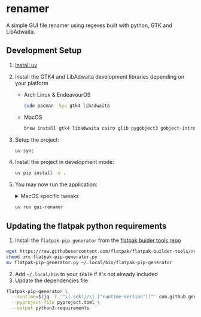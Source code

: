 # renamer

A simple GUI file renamer using regexes built with python, GTK and LibAdwaita.


## Development Setup

1. [Install uv](https://docs.astral.sh/uv/getting-started/installation/)

2. Install the GTK4 and LibAdwaita development libraries depending on your platform

    - Arch Linux & EndeavourOS
        ```bash
        sudo pacman -Syu gtk4 libadwaita
        ```

   - MacOS
      ```sh
      brew install gtk4 libadwaita cairo glib pygobject3 gobject-introspection
      ```

3. Setup the project:
   ```bash
   uv sync
   ```

4. Install the project in development mode:
   ```bash
   uv pip install -e .
   ```

5. You may now run the application:
   
   <details>
   <summary>MacOS specific tweaks</summary>

      You will need to run `export DYLD_LIBRARY_PATH=/opt/homebrew/lib` for the system 
      dependencies to be located properly with a `homebrew` install.  

      For this to persist, you may add `/opt/homebrew/lib` to your `DYLD_FALLBACK_LIBRARY_PATH`.

   </details>
   
   ```bash
   uv run gui-renamer
   ```

## Updating the flatpak python requirements

1. Install the `flatpak-pip-generator` from the [flatpak buider tools repo](https://github.com/flatpak/flatpak-builder-tools)

```sh
wget https://raw.githubusercontent.com/flatpak/flatpak-builder-tools/refs/heads/master/pip/flatpak-pip-generator.py
chmod u+x flatpak-pip-generator.py
mv flatpak-pip-generator.py ~/.local/bin/flatpak-pip-generator
```

2. Add `~/.local/bin` to your `$PATH` if it's not already included
3. Update the dependencies file

```sh
flatpak-pip-generator \
  --runtime=$(jq -r '"\(.sdk)//\(.["runtime-version"])"' com.github.geoffreycoulaud.PatternRenamer.json) \
  --pyproject-file pyproject.toml \
  --output python3-requirements
```